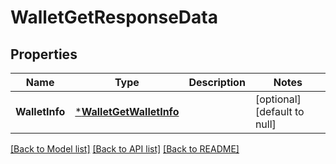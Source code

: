 # WalletGetResponseData

## Properties
Name | Type | Description | Notes
------------ | ------------- | ------------- | -------------
**WalletInfo** | [***WalletGetWalletInfo**](WalletGetWalletInfo.md) |  | [optional] [default to null]

[[Back to Model list]](../README.md#documentation-for-models) [[Back to API list]](../README.md#documentation-for-api-endpoints) [[Back to README]](../README.md)


